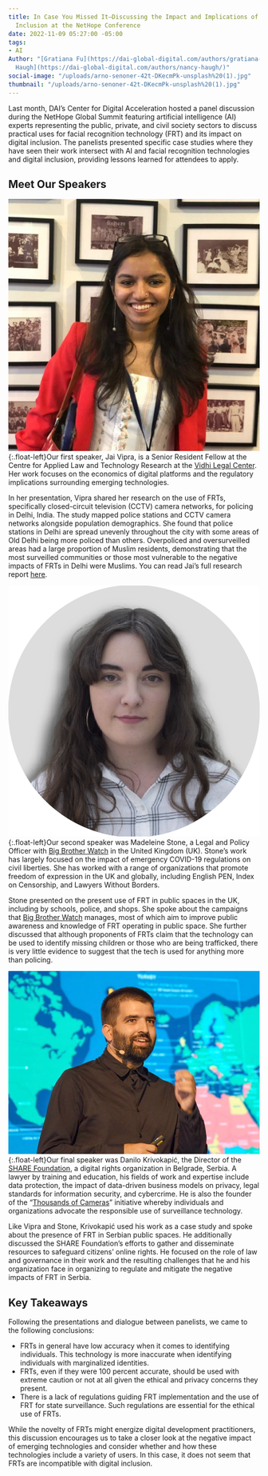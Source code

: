 ```yaml
---
title: In Case You Missed It—Discussing the Impact and Implications of AI on Digital
  Inclusion at the NetHope Conference
date: 2022-11-09 05:27:00 -05:00
tags:
- AI
Author: "[Gratiana Fu](https://dai-global-digital.com/authors/gratiana-fu/) and [Nancy
  Haugh](https://dai-global-digital.com/authors/nancy-haugh/)"
social-image: "/uploads/arno-senoner-42t-DKecmPk-unsplash%20(1).jpg"
thumbnail: "/uploads/arno-senoner-42t-DKecmPk-unsplash%20(1).jpg"
---
```


Last month, DAI’s Center for Digital Acceleration hosted a panel discussion during the NetHope Global Summit featuring artificial intelligence (AI) experts representing the public, private, and civil society sectors to discuss practical uses for facial recognition technology (FRT) and its impact on digital inclusion. The panelists presented specific case studies where they have seen their work intersect with AI and facial recognition technologies and digital inclusion, providing lessons learned for attendees to apply. 

<!--more--> 

## Meet Our Speakers

![Jai-Vipra-Picture-JNC.jpg](/uploads/Jai-Vipra-Picture-JNC.jpg){:.float-left}Our first speaker, Jai Vipra, is a Senior Resident Fellow at the Centre for Applied Law and Technology Research at the [Vidhi Legal Center](https://vidhilegalpolicy.in/). Her work focuses on the economics of digital platforms and the regulatory implications surrounding emerging technologies. 

In her presentation, Vipra shared her research on the use of FRTs, specifically closed-circuit television (CCTV) camera networks, for policing in Delhi, India. The study mapped police stations and CCTV camera networks alongside population demographics. She found that police stations in Delhi are spread unevenly throughout the city with some areas of Old Delhi being more policed than others. Overpoliced and oversurveilled areas had a large proportion of Muslim residents, demonstrating that the most surveilled communities or those most vulnerable to the negative impacts of FRTs in Delhi were Muslims. You can read Jai’s full research report [here](https://vidhilegalpolicy.in/research/the-use-of-facial-recognition-technology-for-policing-in-delhi/).

![maddie.png](/uploads/maddie.png){:.float-left}Our second speaker was Madeleine Stone, a Legal and Policy Officer with [Big Brother Watch](https://bigbrotherwatch.org.uk/) in the United Kingdom (UK). Stone’s work has largely focused on the impact of emergency COVID-19 regulations on civil liberties. She has worked with a range of organizations that promote freedom of expression in the UK and globally, including English PEN, Index on Censorship, and Lawyers Without Borders. 

Stone presented on the present use of FRT in public spaces in the UK, including by schools, police, and shops. She spoke about the campaigns that [Big Brother Watch](https://bigbrotherwatch.org.uk/) manages, most of which aim to improve public awareness and knowledge of FRT operating in public space. She further discussed that although proponents of FRTs claim that the technology can be used to identify missing children or those who are being trafficked, there is very little evidence to suggest that the tech is used for anything more than policing.

![danilo_podcast.jpg](/uploads/danilo_podcast.jpg){:.float-left}Our final speaker was Danilo Krivokapić, the Director of the [SHARE Foundation](https://www.sharefoundation.info/en/), a digital rights organization in Belgrade, Serbia. A lawyer by training and education, his fields of work and expertise include data protection, the impact of data-driven business models on privacy, legal standards for information security, and cybercrime. He is also the founder of the “[Thousands of Cameras](https://privacyinternational.org/case-study/3967/thousands-cameras-citizen-response-mass-biometric-surveillance)” initiative whereby individuals and organizations advocate the responsible use of surveillance technology.

Like Vipra and Stone, Krivokapić used his work as a case study and spoke about the presence of FRT in Serbian public spaces. He additionally discussed the SHARE Foundation’s efforts to gather and disseminate resources to safeguard citizens’ online rights. He focused on the role of law and governance in their work and the resulting challenges that he and his organization face in organizing to regulate and mitigate the negative impacts of FRT in Serbia.

## Key Takeaways

Following the presentations and dialogue between panelists, we came to the following conclusions: 

* FRTs in general have low accuracy when it comes to identifying individuals. This technology is more inaccurate when identifying individuals with marginalized identities.
* FRTs, even if they were 100 percent accurate, should be used with extreme caution or not at all given the ethical and privacy concerns they present. 
* There is a lack of regulations guiding FRT implementation and the use of FRT for state surveillance. Such regulations are essential for the ethical use of FRTs. 

While the novelty of FRTs might energize digital development practitioners, this discussion encourages us to take a closer look at the negative impact of emerging technologies and consider whether and how these technologies include a variety of users. In this case, it does not seem that FRTs are incompatible with digital inclusion.
